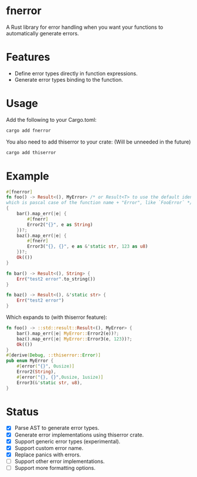 # fnerror
A Rust library for error handling when you want your functions to automatically generate errors.
# Features
- Define error types directly in function expressions.
- Generate error types binding to the function.

# Usage 
Add the following to your Cargo.toml:
```sh
cargo add fnerror
```
You also need to add thiserror to your crate: (Will be unneeded in the future)
```sh
cargo add thiserror
```

# Example
```rust
#[fnerror]
fn foo() -> Result<(), MyError> /* or Result<T> to use the default ident of error type ,
which is pascal case of the function name + "Error", like `FooError` */
{
    bar().map_err(|e| {
        #[fnerr]
        Error2("{}", e as String)
    })?;
    baz().map_err(|e| {
        #[fnerr]
        Error3("{}, {}", e as &'static str, 123 as u8)
    })?;
    Ok(())
}

fn bar() -> Result<(), String> {
    Err("test2 error".to_string())
}

fn baz() -> Result<(), &'static str> {
    Err("test2 error")
}
```

Which expands to (with thiserror feature):

```rust
fn foo() -> ::std::result::Result<(), MyError> {
    bar().map_err(|e| MyError::Error2(e))?;
    baz().map_err(|e| MyError::Error3(e, 123))?;
    Ok(())
}
#[derive(Debug, ::thiserror::Error)]
pub enum MyError {
    #[error("{}", 0usize)]
    Error2(String),
    #[error("{}, {}",0usize, 1usize)]
    Error3(&'static str, u8),
}
```

# Status
- [x] Parse AST to generate error types.
- [x] Generate error implementations using thiserror crate.
- [x] Support generic error types (experimental).
- [x] Support custom error name.
- [x] Replace panics with errors.
- [ ] Support other error implementations.
- [ ] Support more formatting options.

